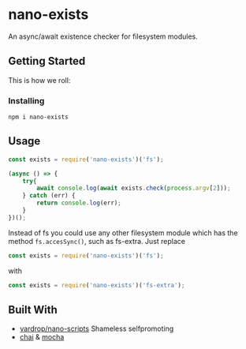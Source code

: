 # nano-exists

An async/await existence checker for filesystem modules.

## Getting Started

This is how we roll:

### Installing

``` npm i nano-exists ```

## Usage

```javascript
const exists = require('nano-exists')('fs');

(async () => {
	try{
		await console.log(await exists.check(process.argv[2]));
	} catch (err) {
		return console.log(err);
	}
})();
```

Instead of fs you could use any other filesystem module which has the method ```fs.accesSync()```, such as fs-extra. Just replace
```javascript
const exists = require('nano-exists')('fs');
```
with
```javascript
const exists = require('nano-exists')('fs-extra');
```

## Built With

* [vardrop/nano-scripts](https://github.com/siddharthkp/cost-of-modules) Shameless selfpromoting
* [chai](https://github.com/chaijs/chai) & [mocha](https://github.com/mochajs/mocha)
